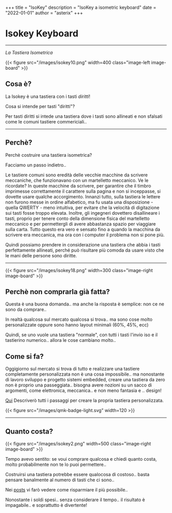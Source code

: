+++
title = "IsoKey"
description = "IsoKey a isometric keyboard"
date = "2022-01-01"
author = "asterix"
+++


# Isokey Keyboard

---

*La Tastiera Isometrica*


{{< figure src="/images/isokey10.png" width=400 class="image-left image-board" >}}

## Cosa è?

La Isokey è una tastiera con i tasti *diritti*!

Cosa si intende per tasti "diritti"?

Per tasti diritti si intede una tastiera dove i tasti sono allineati e non sfalsati come
le comuni tastiere commericiali..

---

## Perchè?

Perchè  costruire una tastiera isometrica?

Facciamo un passo indietro..

Le tastiere comuni sono eredità delle vecchie macchine da scrivere meccaniche, che funzionavano con un martelletto meccanico. Ve le ricordate?
In queste macchine da scrivere, per garantire che il timbro imprimesse correttamente il carattere sulla pagina e non si inceppasse, si dovette usare qualche accorgimento.
Innanzi tutto, sulla tastiera le lettere non furono messe in ordine alfabetico, ma fu usata una disposizione - quella QWERTY - meno intuitiva, per evitare che la velocità di digitazione sui tasti fosse troppo elevata. Inoltre, gli ingegneri dovettero disallineare i tasti, proprio per tenere conto della dimensione fisica del martelletto meccanico e per permettergli di avere abbastanza spazio per viaggiare sulla carta.
Tutto questo era vero e sensato fino a quando la macchina da scrivere era meccanica, ma ora con i computer il problema non si pone più.

Quindi possiamo prendere in considerazione una tastiera che abbia i tasti perfettamente allineati, perché può risultare più comoda da usare visto che le mani delle persone sono diritte.

---

{{< figure src="/images/isokey18.png" width=300 class="image-right image-board" >}}

## Perchè non comprarla già fatta?

Questa è una buona domanda.. ma anche la risposta è semplice: non ce ne sono da comprare..

In realtà qualcosa sul mercato qualcosa si trova.. ma sono cose molto personalizzate oppure sono hanno layout minimali (60%, 45%, ecc)

Quindi, se uno vuole una tastiera "normale", con tutti i tasti l'invio iso e il tastierino
numerico.. allora le cose cambiano molto..

## Come si fa?

Oggigiorno sul mercato si trova di tutto e realizzare una tastiere completamente
personalizzata non è una cosa impossibile.. ma nonostante di lavoro sviluppo e progetto
sistemi embedded, creare una tastiera da zero non è proprio una passeggiata.. bisogna
avere nozioni su un sacco di argomenti, come elettronica, meccanica.. e non meno fantasia
e .. design!

[Qui](/post/isokey/) Descriverò tutti i passaggi per creare la propria tastiera personalizzata.

{{< figure src="/images/qmk-badge-light.svg" width=120 >}}

---

## Quanto costa?

{{< figure src="/images/isokey2.png" width=500 class="image-right image-board" >}}

Tempo avevo sentito: se voui comprare qualcosa e chiedi quanto costa, molto probabilmente
non te lo puoi permettere..

Costruirsi una tastiera potrebbe essere qualocosa di costoso.. basta pensare banalmente al
numero di tasti che ci sono..

Nei [posts](/post/isokey/) vi farò vedere come risparmiare il più possibile..

Nonostante i soldi spesi.. senza considerare il tempo.. il risultato è impagabile.. e
soprattutto è divertente!

